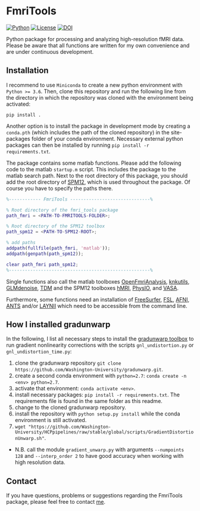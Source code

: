 FmriTools
===

[![Python](https://img.shields.io/badge/Python-3.6%2B-blue)](https://github.com/haenelt/FmriTools)
[![License](https://img.shields.io/github/license/haenelt/FmriTools)](https://www.gnu.org/licenses/gpl-3.0)
[![DOI](https://zenodo.org/badge/172737126.svg)](https://zenodo.org/doi/10.5281/zenodo.10573041)

Python package for processing and analyzing high-resolution fMRI data. Please be aware that all functions are written for my own convenience and are under continuous development.

## Installation
I recommend to use `Miniconda` to create a new python environment with `Python >= 3.6`. Then, clone this repository and run the following line from the directory in which the repository was cloned with the environment being activated:

```
pip install .
```

Another option is to install the package in development mode by creating a `conda.pth` (which includes the path of the cloned repository) in the site-packages folder of your conda environment. Necessary external python packages can then be installed by running `pip install -r requirements.txt`.

The package contains some matlab functions. Please add the following code to the matlab `startup.m` script. This includes the package to the matlab search path. Next to the root directory of this package, you should add the root directory of [SPM12](https://www.fil.ion.ucl.ac.uk/spm/software/spm12/), which is used throughout the package. Of course you have to specify the paths there.

```matlab
%------------ FmriTools ------------------------------%

% Root directory of the fmri_tools package
path_fmri = <PATH-TO-FMRITOOLS-FOLDER>;

% Root directory of the SPM12 toolbox
path_spm12 = <PATH-TO-SPM12-ROOT>;

% add paths
addpath(fullfile(path_fmri, 'matlab'));
addpath(genpath(path_spm12));

clear path_fmri path_spm12;
%-----------------------------------------------------%
```

Single functions also call the matlab toolboxes [OpenFmriAnalysis](https://github.com/TimVanMourik/OpenFmriAnalysis), [knkutils](https://github.com/cvnlab/knkutils), [GLMdenoise](https://github.com/cvnlab/GLMdenoise), [TDM](https://github.com/cvnlab/TDM) and the SPM12 toolboxes [hMRI](https://hmri-group.github.io/hMRI-toolbox/), [PhysIO](https://www.tnu.ethz.ch/en/software/tapas/documentations/physio-toolbox), and [VASA](https://pubmed.ncbi.nlm.nih.gov/26416648/).

Furthermore, some functions need an installation of [FreeSurfer](https://surfer.nmr.mgh.harvard.edu/), [FSL](https://fsl.fmrib.ox.ac.uk/fsl/fslwiki/), [AFNI](https://afni.nimh.nih.gov/), [ANTS](https://www.nitrc.org/projects/ants) and/or [LAYNII](https://github.com/layerfMRI/LAYNII) which need to be accessible from the command line.

## How I installed gradunwarp
In the following, I list all necessary steps to install the [gradunwarp toolbox](https://github.com/Washington-University/gradunwarp) to run gradient nonlinearity corrections with the scripts `gnl_undistortion.py` or `gnl_undistortion_time.py`:

1. clone the gradunwarp repository `git clone https://github.com/Washington-University/gradunwarp.git`.
2. create a second conda environment with `python=2.7`: `conda create -n <env> python=2.7`.
3. activate that environment: `conda activate <env>`.
4. install necessary packages: `pip install -r requirements.txt`. The requirements file is found in the same folder as this readme.
5. change to the cloned gradunwarp repository.
6. install the repository with `python setup.py install` while the conda environment is still activated.
7. `wget "https://github.com/Washington-University/HCPpipelines/raw/stable/global/scripts/GradientDistortionUnwarp.sh"`.
- N.B. call the module `gradient_unwarp.py` with arguments `--numpoints 128` and `--interp_order 2` to have good accuracy when working with high resolution data.

## Contact
If you have questions, problems or suggestions regarding the FmriTools package, please feel free to contact [me](mailto:daniel.haenelt@gmail.com).

